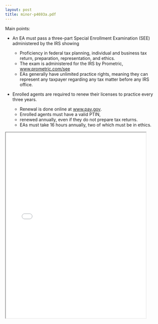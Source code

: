 ```yaml
---
layout: post
title: minor-p4693a.pdf
--- 
```


Main points:

- An EA must pass a three-part Special Enrollment Examination (SEE) administered by the IRS showing
  - Proficiency in federal tax planning, individual and business tax return, preparation, representation, and ethics.
  - The exam is administered for the IRS by Prometric, www.prometric.com/see
  - EAs generally have unlimited practice rights, meaning they can represent any taxpayer regarding any tax matter before any IRS office.

- Enrolled agents are required to renew their licenses to practice every three years.
  - Renewal is done online at www.pay.gov.
  - Enrolled agents must have a valid PTIN,
  - renewed annually, even if they do not prepare tax returns.
  - EAs must take 16 hours annually, two of which must be in ethics.

<div class="pdf-container">
    <iframe src="/irs.ea/assets/general/minor-p4693a.pdf#zoom=FitH" height="600" width="90%" allowFullScreen="true">
    </iframe>
</div>
